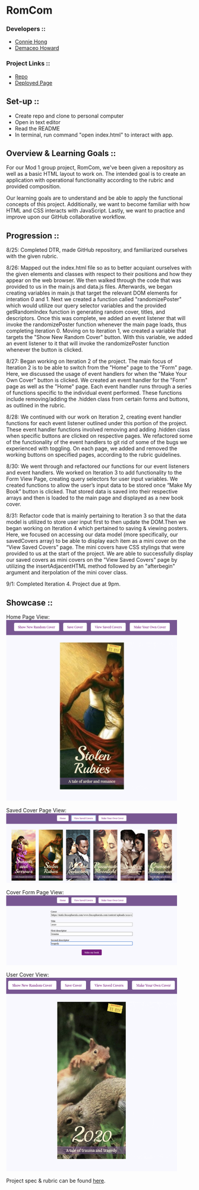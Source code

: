 # RomCom
### Developers ::
- [Connie Hong](https://github.com/conconartist)
- [Demaceo Howard](https://github.com/Hdemaceo)

### Project Links ::
- [Repo](https://github.com/Hdemaceo/romcom)
- [Deployed Page](https://hdemaceo.github.io/romcom/)

## Set-up ::
- Create repo and clone to personal computer
- Open in text editor
- Read the README
- In terminal, run command "open index.html" to interact with app.

## Overview & Learning Goals ::
For our Mod 1 group project, RomCom, we've been given a repository as well as a basic HTML layout to work on. The intended goal is to create an application with operational functionality according to the rubric and provided composition.

Our learning goals are to understand and be able to apply the functional concepts of this project. Additionally, we want to become familiar with how HTML and CSS interacts with JavaScript. Lastly, we want to practice and improve upon our GitHub collaborative workflow.


## Progression ::
8/25: Completed DTR, made GitHub repository, and familiarized ourselves with the given rubric.

8/26: Mapped out the index.html file so as to better acquiant ourselves with the given elements and classes with respect to their positions and how they appear on the web browser. We then walked through the code that was provided to us in the main.js and data.js files. Afterwards, we began creating variables in main.js that target the relevant DOM elements for interation 0 and 1. Next we created a function called "randomizePoster" which would utilize our query selector variables and the provided getRandomIndex function in generating random cover, titles, and descriptors. Once this was complete, we added an event listener that will invoke the randomizePoster function whenever the main page loads, thus completing iteration 0. Moving on to iteration 1, we created a variable that targets the "Show New Random Cover" button. With this variable, we added an event listener to it that will invoke the randomizePoster function whenever the button is clicked.

8/27: Began working on Iteration 2 of the project. The main focus of Iteration 2 is to be able to switch from the "Home" page to the "Form" page. Here, we discussed the usage of event handlers for when the "Make Your Own Cover" button is clicked. We created an event handler for the "Form" page as well as the "Home" page. Each event handler runs through a series of functions specific to the individual event performed. These functions include removing/adding the .hidden class from certain forms and buttons, as outlined in the rubric.

8/28: We continued with our work on Iteration 2, creating event handler functions for each event listener outlined under this portion of the project. These event handler functions involved removing and adding .hidden class when specific buttons are clicked on respective pages. We refactored some of the functionality of the event handlers to git rid of some of the bugs we experienced with toggling. On each page, we added and removed the working buttons on specified pages, according to the rubric guidelines.

8/30: We went through and refactored our functions for our event listeners and event handlers. We worked on Iteration 3 to add functionality to the Form View Page, creating query selectors for user input variables. We created functions to allow the user’s input data to be stored once “Make My Book” button is clicked. That stored data is saved into their respective arrays and then is loaded to the main page and displayed as a new book cover.

8/31: Refactor code that is mainly pertaining to Iteration 3 so that the data model is utilized to store user input first to then update the DOM.Then we began working on Iteration 4 which pertained to saving & viewing posters. Here, we focused on accessing our data model (more specifically, our savedCovers array) to be able to display each item as a mini cover on the “View Saved Covers” page. The mini covers have CSS stylings that were provided to us at the start of the project. We are able to successfully display our saved covers as mini covers on the "View Saved Covers" page by utilizing the insertAdjacentHTML method followed by an "afterbegin" argument and iterpolation of the mini cover class.

9/1: Completed Iteration 4. Project due at 9pm.


## Showcase ::
<p align="left">Home Page View: <br>
  <img width="460" height="auto" src="./assets/homeview.jpg">
</p>
<p align="left">Saved Cover Page View: <br>
  <img width="460" height="auto" src="./assets/savedcovers.jpg">
</p>
<p align="left">Cover Form Page View: <br>
  <img width="460" height="auto" src="./assets/formview.jpg">
</p>
<p align="left">User Cover View: <br>
  <img width="460" height="auto" src="./assets/makecover.jpg">
</p>

Project spec & rubric can be found [here](https://github.com/turingschool-examples/romcom/).

